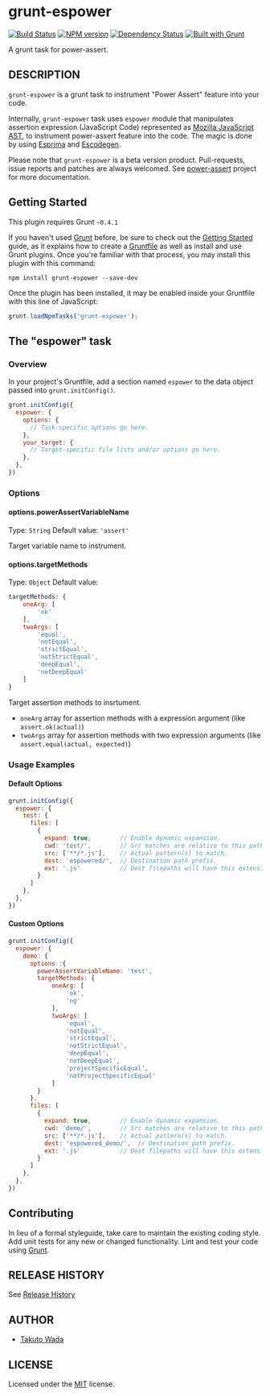grunt-espower
================================

[![Build Status](https://travis-ci.org/twada/grunt-espower.svg?branch=master)](https://travis-ci.org/twada/grunt-espower)
[![NPM version](https://badge.fury.io/js/grunt-espower.svg)](http://badge.fury.io/js/grunt-espower)
[![Dependency Status](https://gemnasium.com/twada/grunt-espower.svg)](https://gemnasium.com/twada/grunt-espower)
[![Built with Grunt](https://cdn.gruntjs.com/builtwith.png)](http://gruntjs.com/)

A grunt task for power-assert.


DESCRIPTION
---------------------------------------
`grunt-espower` is a grunt task to instrument "Power Assert" feature into your code.


Internally, `grunt-espower` task uses `espower` module that manipulates assertion expression (JavaScript Code) represented as [Mozilla JavaScript AST](https://developer.mozilla.org/en-US/docs/SpiderMonkey/Parser_API), to instrument power-assert feature into the code. The magic is done by using [Esprima](http://esprima.org/) and [Escodegen](https://github.com/Constellation/escodegen).


Please note that `grunt-espower` is a beta version product. Pull-requests, issue reports and patches are always welcomed. See [power-assert](http://github.com/twada/power-assert) project for more documentation.


## Getting Started
This plugin requires Grunt `~0.4.1`

If you haven't used [Grunt](http://gruntjs.com/) before, be sure to check out the [Getting Started](http://gruntjs.com/getting-started) guide, as it explains how to create a [Gruntfile](http://gruntjs.com/sample-gruntfile) as well as install and use Grunt plugins. Once you're familiar with that process, you may install this plugin with this command:

```shell
npm install grunt-espower --save-dev
```

Once the plugin has been installed, it may be enabled inside your Gruntfile with this line of JavaScript:

```js
grunt.loadNpmTasks('grunt-espower');
```

## The "espower" task

### Overview
In your project's Gruntfile, add a section named `espower` to the data object passed into `grunt.initConfig()`.

```js
grunt.initConfig({
  espower: {
    options: {
      // Task-specific options go here.
    },
    your_target: {
      // Target-specific file lists and/or options go here.
    },
  },
})
```

### Options

#### options.powerAssertVariableName
Type: `String`
Default value: `'assert'`

Target variable name to instrument.

#### options.targetMethods
Type: `Object`
Default value: 

```javascript
targetMethods: {
    oneArg: [
        'ok'
    ],
    twoArgs: [
        'equal',
        'notEqual',
        'strictEqual',
        'notStrictEqual',
        'deepEqual',
        'notDeepEqual'
    ]
}
```

Target assertion methods to insrtument.

* `oneArg` array for assertion methods with a expression argument (like `assert.ok(actual)`)
* `twoArgs` array for assertion methods with two expression arguments (like `assert.equal(actual, expected)`)



### Usage Examples

#### Default Options

```js
grunt.initConfig({
  espower: {
    test: {
      files: [
        {
          expand: true,        // Enable dynamic expansion.
          cwd: 'test/',        // Src matches are relative to this path.
          src: ['**/*.js'],    // Actual pattern(s) to match.
          dest: 'espowered/',  // Destination path prefix.
          ext: '.js'           // Dest filepaths will have this extension.
        }
      ]
    },
  },
})
```

#### Custom Options

```js
grunt.initConfig({
  espower: {
    demo: {
      options :{
        powerAssertVariableName: 'test',
        targetMethods: {
            oneArg: [
                'ok',
                'ng'
            ],
            twoArgs: [
                'equal',
                'notEqual',
                'strictEqual',
                'notStrictEqual',
                'deepEqual',
                'notDeepEqual',
                'projectSpecificEqual',
                'notProjectSpecificEqual'
            ]
        }
      },
      files: [
        {
          expand: true,        // Enable dynamic expansion.
          cwd: 'demo/',        // Src matches are relative to this path.
          src: ['**/*.js'],    // Actual pattern(s) to match.
          dest: 'espowered_demo/',  // Destination path prefix.
          ext: '.js'           // Dest filepaths will have this extension.
        }
      ]
    },
  },
})
```

## Contributing
In lieu of a formal styleguide, take care to maintain the existing coding style. Add unit tests for any new or changed functionality. Lint and test your code using [Grunt](http://gruntjs.com/).


RELEASE HISTORY
---------------------------------------
See [Release History](https://github.com/twada/grunt-espower/releases)


AUTHOR
---------------------------------------
* [Takuto Wada](http://github.com/twada)


LICENSE
---------------------------------------
Licensed under the [MIT](https://raw.github.com/twada/grunt-espower/master/LICENSE-MIT) license.
